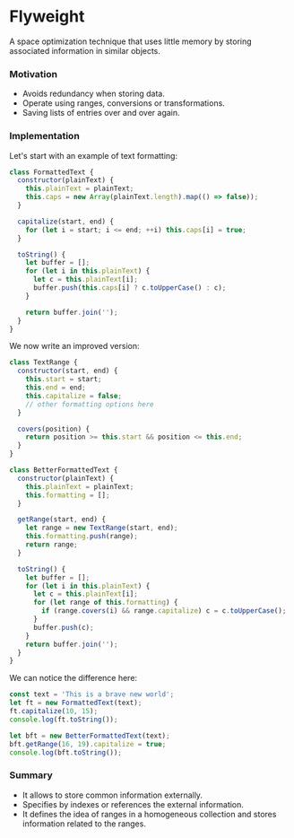 # Flyweight

A space optimization technique that uses little memory by storing associated information in similar objects.

### Motivation

- Avoids redundancy when storing data.
- Operate using ranges, conversions or transformations.
- Saving lists of entries over and over again.

### Implementation

Let's start with an example of text formatting:

```javascript
class FormattedText {
  constructor(plainText) {
    this.plainText = plainText;
    this.caps = new Array(plainText.length).map(() => false));
  }

  capitalize(start, end) {
    for (let i = start; i <= end; ++i) this.caps[i] = true;
  }

  toString() {
    let buffer = [];
    for (let i in this.plainText) {
      let c = this.plainText[i];
      buffer.push(this.caps[i] ? c.toUpperCase() : c);
    }

    return buffer.join('');
  }
}
```

We now write an improved version:

```javascript
class TextRange {
  constructor(start, end) {
    this.start = start;
    this.end = end;
    this.capitalize = false;
    // other formatting options here
  }

  covers(position) {
    return position >= this.start && position <= this.end;
  }
}

class BetterFormattedText {
  constructor(plainText) {
    this.plainText = plainText;
    this.formatting = [];
  }

  getRange(start, end) {
    let range = new TextRange(start, end);
    this.formatting.push(range);
    return range;
  }

  toString() {
    let buffer = [];
    for (let i in this.plainText) {
      let c = this.plainText[i];
      for (let range of this.formatting) {
        if (range.covers(i) && range.capitalize) c = c.toUpperCase();
      }
      buffer.push(c);
    }
    return buffer.join('');
  }
}
```

We can notice the difference here:

```javascript
const text = 'This is a brave new world';
let ft = new FormattedText(text);
ft.capitalize(10, 15);
console.log(ft.toString());

let bft = new BetterFormattedText(text);
bft.getRange(16, 19).capitalize = true;
console.log(bft.toString());
```

### Summary

- It allows to store common information externally.
- Specifies by indexes or references the external information.
- It defines the idea of ranges in a homogeneous collection and stores information related to the ranges.
